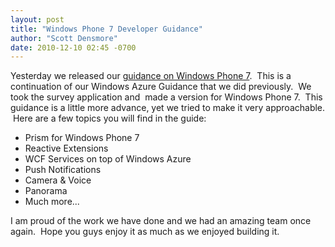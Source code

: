 ```yaml
---
layout: post
title: "Windows Phone 7 Developer Guidance"
author: "Scott Densmore"
date: 2010-12-10 02:45 -0700
---
```


Yesterday we released our [guidance on Windows Phone 7](http://msdn.microsoft.com/en-us/library/gg490765.aspx).  This is a continuation of our Windows Azure Guidance that we did previously.  We took the survey application and  made a version for Windows Phone 7.  This guidance is a little more advance, yet we tried to make it very approachable.  Here are a few topics you will find in the guide:

* Prism for Windows Phone 7
* Reactive Extensions
* WCF Services on top of Windows Azure
* Push Notifications
* Camera & Voice
* Panorama
* Much more...

I am proud of the work we have done and we had an amazing team once again.  Hope you guys enjoy it as much as we enjoyed building it.
